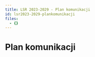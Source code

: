 ```yaml
---
title: LSR 2023-2029 - Plan komunikacji
id: lsr2023-2029-plankomunikacji
files:
  - {}
---
```

# Plan komunikacji
